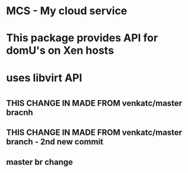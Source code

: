 # MCS - My cloud service
# This package provides API for domU's on Xen hosts
# uses libvirt API
#

## THIS CHANGE IN MADE FROM venkatc/master bracnh ###
## THIS CHANGE IN MADE FROM venkatc/master branch - 2nd new commit ##


## master br change
